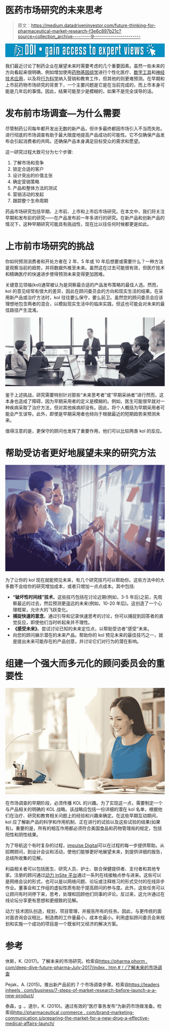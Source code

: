 # 医药市场研究的未来思考

> 原文：<https://medium.datadriveninvestor.com/future-thinking-for-pharmaceutical-market-research-f3e6c897b21c?source=collection_archive---------9----------------------->

[![](img/1a31ade4895e944ea1e5a1c2ad1e7257.png)](http://www.track.datadriveninvestor.com/1B9E)

我们最近讨论了制药企业在展望未来时需要考虑的几个重要因素。虽然一些未来的方向看起来很明确，例如增加使用[药物基因组学](https://www.impetusdigital.com/2018/07/05/pharmacovigilance-pharmacogenomics-digital-age/)进行个性化医疗、[数字工具](https://www.impetusdigital.com/2018/08/02/pharma-going-digital/)和[神经技术应用](https://www.impetusdigital.com/2018/06/02/neurotechnology-patient-care/)，以及将[行为科学](https://www.impetusdigital.com/2018/08/17/behavioral-science-pharma/)纳入营销和教育工作，但其他的则更难预测。在早期和上市前药物市场研究的背景下，一个主要问题是它是在当前完成的，而上市本身可能是几年后的事情。因此，结果可能至少是模糊的，如果不是完全误导的话。

# 发布前市场调查—为什么需要

尽管制药公司每年都开发出无数的新产品，但许多最终都因市场引入不当而失败。进行彻底的市场调查有助于最大限度地提高产品成功的可能性。它不仅确保产品发布会引起消费者的共鸣，还确保产品本身满足目标受众的需求和愿望。

这一研究过程大致可分为七个步骤:

1.  了解市场和竞争
2.  锁定合适的客户
3.  设计突出的价值主张
4.  确定营销策略
5.  产品和整体方法的测试
6.  营销活动的发起
7.  跟踪整个生命周期

药品市场研究包括早期、上市前、上市和上市后市场研究。在本文中，我们将关注早期和发布前的研究——在产品发布前一年多进行的研究。在新产品和创新产品的情况下，这种早期研究可能具有挑战性，现在比以往任何时候都更是如此。

# 上市前市场研究的挑战

你如何预测消费者和开处方者在 2 年、5 年或 10 年后想要或需要什么？一种方法是观察当前的趋势，并将数据外推至未来。虽然这在过去可能很有效，但医疗技术和精确医疗的快速进步使得预测未来变得更加困难。

关键意见领袖(kol)通常被认为是洞察最合适的产品发布策略的最佳人选。然而，kol 的意见经常有很大的差异，因此在顾问委员会的方向和现实生活的结果。在采用新产品或治疗方法时，kol 往往要么保守，要么前卫。虽然您的顾问委员会应该理想地包含两者的混合，以模拟现实生活中的临床实践，但这也可能会对未来的最佳路径产生混淆。

![](img/6174f5913815018947600a4e16f34c9d.png)

鉴于上述挑战，研究需要特别针对那些“未来思考者”或“早期采纳者”进行然而，这本身也造成了障碍，因为早期采用者的定义是模糊的。例如，医生可能很早就对一种疾病采取了治疗方法，但对其他疾病却没有。因此，将个人概括为早期采用者可能会产生误导。此外，即使是早期采用者也倾向于根据最近的短期趋势来预测未来。

值得注意的是，更保守的顾问也发挥了重要作用，他们可以比较两类 kol 的反应。

# 帮助受访者更好地展望未来的研究方法

![](img/d8e0a78d1d3c3f8a81c0f776a701b2d4.png)

为了让你的 kol 现在就能预见未来，有几个研究技巧可以帮助你。这些方法中的大多数不会给你的研究增加成本，或者只增加一点点成本。其中包括:

*   **“破坏性时间线”技术**。这些技巧包括在讨论近期(例如，3-5 年后)之前，先观察最近的过去，然后预测更遥远的未来(例如，10-20 年后)。这创造了一个心理框架，允许大的飞跃变化。
*   **捕捉快速的意念**。通过引导和记录快速思考的讨论，你可以捕捉到回答者的直觉反应，即使他们当时听起来并不理性。
*   **《感受未来》**。尝试讨论已知的未来定位点，以帮助受访者“感受”未来。
*   向您的顾问展示潜在的未来产品。帮助你的 kol 预见未来的最佳技巧之一，就是提出未来可能存在的产品创意，并讨论它们对行为的潜在影响。

# 组建一个强大而多元化的顾问委员会的重要性

![](img/e5dedc6be44ef9c0255b7d817efc311a.png)

在市场调查的早期阶段，必须传播 KOL 的兴趣。为了实现这一点，需要制定一个与产品相关的明确的 KOL 战略。该战略应包括一份详细的潜在 kol 名单，根据他们在治疗、研究和教育相关问题上的经验和兴趣来确定。在这些早期互动期间，kol 应了解新产品的科学和作用机制、正在进行的试验以及这些试验的结果(如果有)。重要的是，所有的相互作用都必须符合美国食品和药物管理局的规定，包括阳性和阴性结果。

为了导航这个有时复杂的过程，[impulse Digital](https://www.impetusdigital.com/)可以在过程的每一步提供帮助。从招聘顾问，到设计会议和活动，使他们能够更好地展望未来，到提供详细的报告，总结所收集的见解。

利益相关者可以包括医生、研究人员、护士、联合保健提供者、支付者和其他专家。注册的顾问通过[动力 InSite 平台](https://www.impetusdigital.com/#platform)通过一系列在线接触点参与进来。这些可以是网络会议的形式，也可以是以网络问题、论坛或注释练习的形式交付的在线异步作业。董事会和工作组的虚拟性质有助于提高顾问的参与度。此外，这些任务可以让顾问有时间停下来，思考，处理和回顾他们同事的评论。反过来，这允许通过在线论坛分享更有思想和更细致的见解。

动力'技术团队创造，规划，项目管理，并报告所有的任务。因此，与更传统的面对面咨询会议相比，制造商的工作量最小，成本也最小。利用虚拟顾问委员会来规划和实施一个成功的项目是一个既省时又经济的解决方案。

# 参考

休斯，K. (2017)。了解未来的市场研究。检索自[https://pharma phorm . com/deep-dive-future-pharma-July-2017/index . htm #！/了解未来的市场调查](https://pharmaphorum.com/deep-dive-future-pharma-july-2017/index.htm#!/market-research-that-understands-the-future)

Pejak，A. (2015)。推出新产品前的 7 个市场调查步骤。检索自[https://leaders inheels . com/business/7-steps-of-market-research-before-launch-a-a-new-product/](https://leadersinheels.com/business/7-steps-of-market-research-before-launching-a-new-product/)

泰森，g .，道尔，K. (2010)。通过有效的“医疗事务发布”为新药市场做准备。检索自[http://pharmaceutical commerce . com/brand-marketing-communication s/preparing-the-market-for-a-new-drug-a-effective-medical-affairs-launch/](http://pharmaceuticalcommerce.com/brand-marketing-communications/preparing-the-market-for-a-new-drug-with-an-effective-medical-affairs-launch/)